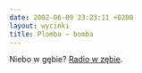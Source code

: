 ```yaml
---
date: 2002-06-09 23:23:11 +0200
layout: wycinki
title: Plomba – bomba
---
```


Niebo w gębie? [Radio w zębie](http://groups.google.com/groups?selm=a28s4s%246m%241%40news.tpi.pl 'post z pl.rec.humor.najlepsze').
